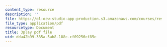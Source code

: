 ```yaml
---
content_type: resource
description: ''
file: https://ol-ocw-studio-app-production.s3.amazonaws.com/courses/res-6-006-video-demonstrations-in-lasers-and-optics-spring-2008/dda42b99335a5ab8188ccf09256cf85c_f8_0AtM7PXk.pdf
file_type: application/pdf
resourcetype: Document
title: 3play pdf file
uid: dda42b99-335a-5ab8-188c-cf09256cf85c
---
```

